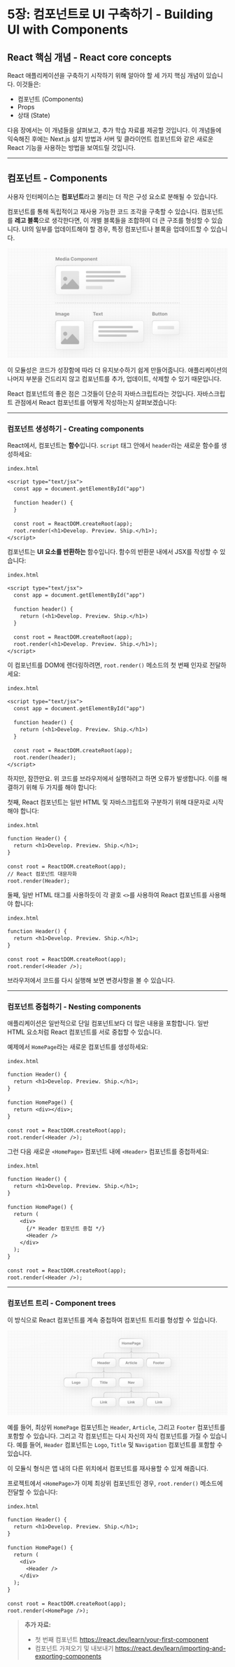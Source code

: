# 5장: 컴포넌트로 UI 구축하기 - Building UI with Components

## React 핵심 개념 - React core concepts

React 애플리케이션을 구축하기 시작하기 위해 알아야 할 세 가지 핵심 개념이 있습니다. 이것들은:

- 컴포넌트 (Components)
- Props
- 상태 (State)

다음 장에서는 이 개념들을 살펴보고, 추가 학습 자료를 제공할 것입니다. 이 개념들에 익숙해진 후에는 Next.js 설치 방법과 서버 및 클라이언트 컴포넌트와 같은 새로운 React 기능을 사용하는 방법을 보여드릴 것입니다.

---

## 컴포넌트 - Components

사용자 인터페이스는 **컴포넌트**라고 불리는 더 작은 구성 요소로 분해될 수 있습니다.

컴포넌트를 통해 독립적이고 재사용 가능한 코드 조각을 구축할 수 있습니다. 컴포넌트를 **레고 블록**으로 생각한다면, 이 개별 블록들을 조합하여 더 큰 구조를 형성할 수 있습니다. UI의 일부를 업데이트해야 할 경우, 특정 컴포넌트나 블록을 업데이트할 수 있습니다.

![_resources/image_url__2Flearn_2Flight_2Flea_8d895082b72b4a778.png](_resources/image_url__2Flearn_2Flight_2Flea_8d895082b72b4a778.png)

이 모듈성은 코드가 성장함에 따라 더 유지보수하기 쉽게 만들어줍니다. 애플리케이션의 나머지 부분을 건드리지 않고 컴포넌트를 추가, 업데이트, 삭제할 수 있기 때문입니다.

React 컴포넌트의 좋은 점은 그것들이 단순히 자바스크립트라는 것입니다. 자바스크립트 관점에서 React 컴포넌트를 어떻게 작성하는지 살펴보겠습니다:

---

### 컴포넌트 생성하기 - Creating components

React에서, 컴포넌트는 **함수**입니다. `script` 태그 안에서 `header`라는 새로운 함수를 생성하세요:

`index.html`

```
<script type="text/jsx">
  const app = document.getElementById("app")
 
  function header() {
  }
 
  const root = ReactDOM.createRoot(app);
  root.render(<h1>Develop. Preview. Ship.</h1>);
</script>
```

컴포넌트는 **UI 요소를 반환하는** 함수입니다. 함수의 반환문 내에서 JSX를 작성할 수 있습니다:

`index.html`

```
<script type="text/jsx">
  const app = document.getElementById("app")

  function header() {
    return (<h1>Develop. Preview. Ship.</h1>)
  }

  const root = ReactDOM.createRoot(app);
  root.render(<h1>Develop. Preview. Ship.</h1>);
</script>
```

이 컴포넌트를 DOM에 렌더링하려면, `root.render()` 메소드의 첫 번째 인자로 전달하세요:

`index.html`

```
<script type="text/jsx">
  const app = document.getElementById("app")

  function header() {
    return (<h1>Develop. Preview. Ship.</h1>)
  }
 
  const root = ReactDOM.createRoot(app);
  root.render(header);
</script>
```

하지만, 잠깐만요. 위 코드를 브라우저에서 실행하려고 하면 오류가 발생합니다. 이를 해결하기 위해 두 가지를 해야 합니다:

첫째, React 컴포넌트는 일반 HTML 및 자바스크립트와 구분하기 위해 대문자로 시작해야 합니다:

`index.html`

```
function Header() {
  return <h1>Develop. Preview. Ship.</h1>;
}

const root = ReactDOM.createRoot(app);
// React 컴포넌트 대문자화
root.render(Header);
```

둘째, 일반 HTML 태그를 사용하듯이 각 괄호 `<>`를 사용하여 React 컴포넌트를 사용해야 합니다:

`index.html`

```
function Header() {
  return <h1>Develop. Preview. Ship.</h1>;
}

const root = ReactDOM.createRoot(app);
root.render(<Header />);
```

브라우저에서 코드를 다시 실행해 보면 변경사항을 볼 수 있습니다.

---

### 컴포넌트 중첩하기 - Nesting components

애플리케이션은 일반적으로 단일 컴포넌트보다 더 많은 내용을 포함합니다. 일반 HTML 요소처럼 React 컴포넌트를 서로 중첩할 수 있습니다.

예제에서 `HomePage`라는 새로운 컴포넌트를 생성하세요:

`index.html`

```
function Header() {
  return <h1>Develop. Preview. Ship.</h1>;
}

function HomePage() {
  return <div></div>;
}

const root = ReactDOM.createRoot(app);
root.render(<Header />);
```

그런 다음 새로운 `<HomePage>` 컴포넌트 내에 `<Header>` 컴포넌트를 중첩하세요:

`index.html`

```
function Header() {
  return <h1>Develop. Preview. Ship.</h1>;
}

function HomePage() {
  return (
    <div>
      {/* Header 컴포넌트 중첩 */}
      <Header />
    </div>
  );
}

const root = ReactDOM.createRoot(app);
root.render(<Header />);
```

---

### 컴포넌트 트리 - Component trees

이 방식으로 React 컴포넌트를 계속 중첩하여 컴포넌트 트리를 형성할 수 있습니다.

![_resources/image_url__2Flearn_2Flight_2Flea_3e73a07b4f7a43f29.png](_resources/image_url__2Flearn_2Flight_2Flea_3e73a07b4f7a43f29.png)

예를 들어, 최상위 `HomePage` 컴포넌트는 `Header`, `Article`, 그리고 `Footer` 컴포넌트를 포함할 수 있습니다. 그리고 각 컴포넌트는 다시 자신의 자식 컴포넌트를 가질 수 있습니다. 예를 들어, `Header` 컴포넌트는 `Logo`, `Title` 및 `Navigation` 컴포넌트를 포함할 수 있습니다.

이 모듈식 형식은 앱 내의 다른 위치에서 컴포넌트를 재사용할 수 있게 해줍니다.

프로젝트에서 `<HomePage>`가 이제 최상위 컴포넌트인 경우, `root.render()` 메소드에 전달할 수 있습니다:

`index.html`

```
function Header() {
  return <h1>Develop. Preview. Ship.</h1>;
}

function HomePage() {
  return (
    <div>
      <Header />
    </div>
  );
}

const root = ReactDOM.createRoot(app);
root.render(<HomePage />);
```

> **추가 자료:**
> 
> - 첫 번째 컴포넌트
> https://react.dev/learn/your-first-component
> - 컴포넌트 가져오기 및 내보내기
> https://react.dev/learn/importing-and-exporting-components